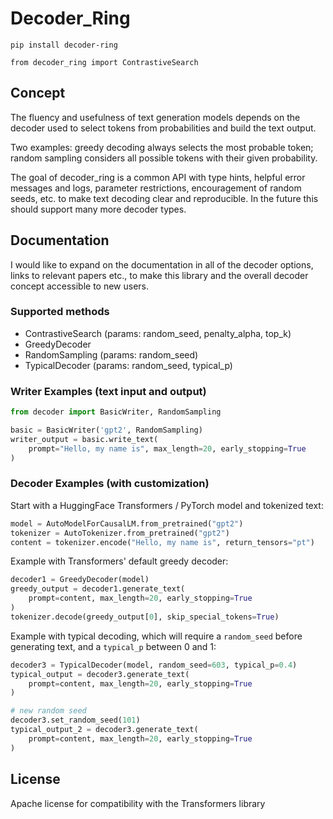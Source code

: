 # Decoder_Ring

`pip install decoder-ring`

`from decoder_ring import ContrastiveSearch`

## Concept

The fluency and usefulness of text generation models depends on the decoder used to select tokens from probabilities and build the text output.

Two examples: greedy decoding always selects the most probable token; random sampling considers all possible tokens with their given probability.

The goal of decoder_ring is a common API with type hints, helpful error messages and logs, parameter restrictions, encouragement of random seeds, etc. to make text decoding clear and reproducible. In the future this should support many more decoder types.

## Documentation

I would like to expand on the documentation in all of the decoder options, links to relevant papers etc., to make this library and the overall decoder concept accessible to new users.

### Supported methods

- ContrastiveSearch (params: random_seed, penalty_alpha, top_k)
- GreedyDecoder
- RandomSampling (params: random_seed)
- TypicalDecoder (params: random_seed, typical_p)

### Writer Examples (text input and output)

```python
from decoder import BasicWriter, RandomSampling

basic = BasicWriter('gpt2', RandomSampling)
writer_output = basic.write_text(
    prompt="Hello, my name is", max_length=20, early_stopping=True
)
```

### Decoder Examples (with customization)

Start with a HuggingFace Transformers / PyTorch model and tokenized text:

```python
model = AutoModelForCausalLM.from_pretrained("gpt2")
tokenizer = AutoTokenizer.from_pretrained("gpt2")
content = tokenizer.encode("Hello, my name is", return_tensors="pt")
```

Example with Transformers' default greedy decoder:

```python
decoder1 = GreedyDecoder(model)
greedy_output = decoder1.generate_text(
    prompt=content, max_length=20, early_stopping=True
)
tokenizer.decode(greedy_output[0], skip_special_tokens=True)
```

Example with typical decoding, which will require a `random_seed` before generating text, and a `typical_p` between 0 and 1:

```python
decoder3 = TypicalDecoder(model, random_seed=603, typical_p=0.4)
typical_output = decoder3.generate_text(
    prompt=content, max_length=20, early_stopping=True
)

# new random seed
decoder3.set_random_seed(101)
typical_output_2 = decoder3.generate_text(
    prompt=content, max_length=20, early_stopping=True
)
```

## License

Apache license for compatibility with the Transformers library